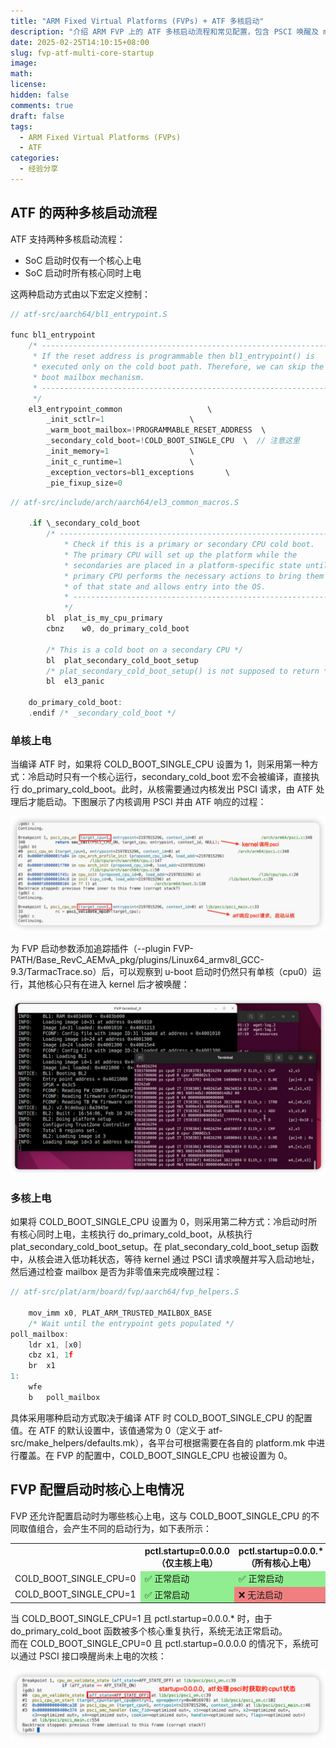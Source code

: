 ```yaml
---
title: "ARM Fixed Virtual Platforms (FVPs) + ATF 多核启动"
description: "介绍 ARM FVP 上的 ATF 多核启动流程和常见配置，包含 PSCI 唤醒及 mailbox 机制"
date: 2025-02-25T14:10:15+08:00
slug: fvp-atf-multi-core-startup
image:
math:
license:
hidden: false
comments: true
draft: false
tags:
  - ARM Fixed Virtual Platforms (FVPs)
  - ATF
categories:
  - 经验分享
---
```


## ATF 的两种多核启动流程

ATF 支持两种多核启动流程：

- SoC 启动时仅有一个核心上电
- SoC 启动时所有核心同时上电

这两种启动方式由以下宏定义控制：

```c
// atf-src/aarch64/bl1_entrypoint.S

func bl1_entrypoint
	/* ---------------------------------------------------------------------
	 * If the reset address is programmable then bl1_entrypoint() is
	 * executed only on the cold boot path. Therefore, we can skip the warm
	 * boot mailbox mechanism.
	 * ---------------------------------------------------------------------
	 */
	el3_entrypoint_common					\
		_init_sctlr=1					\
		_warm_boot_mailbox=!PROGRAMMABLE_RESET_ADDRESS	\
		_secondary_cold_boot=!COLD_BOOT_SINGLE_CPU	\  // 注意这里
		_init_memory=1					\
		_init_c_runtime=1				\
		_exception_vectors=bl1_exceptions		\
		_pie_fixup_size=0
```

```c
// atf-src/include/arch/aarch64/el3_common_macros.S

	.if \_secondary_cold_boot
		/* -------------------------------------------------------------
			* Check if this is a primary or secondary CPU cold boot.
			* The primary CPU will set up the platform while the
			* secondaries are placed in a platform-specific state until the
			* primary CPU performs the necessary actions to bring them out
			* of that state and allows entry into the OS.
			* -------------------------------------------------------------
			*/
		bl	plat_is_my_cpu_primary
		cbnz	w0, do_primary_cold_boot

		/* This is a cold boot on a secondary CPU */
		bl	plat_secondary_cold_boot_setup
		/* plat_secondary_cold_boot_setup() is not supposed to return */
		bl	el3_panic

	do_primary_cold_boot:
	.endif /* _secondary_cold_boot */
```

### 单核上电

当编译 ATF 时，如果将 COLD_BOOT_SINGLE_CPU 设置为 1，则采用第一种方式：冷启动时只有一个核心运行，secondary_cold_boot 宏不会被编译，直接执行 do_primary_cold_boot。此时，从核需要通过内核发出 PSCI 请求，由 ATF 处理后才能启动。下图展示了内核调用 PSCI 并由 ATF 响应的过程：

![kernel-call-psci](post/fvp-atf-multi-core-startup/imgs/kernel-call-psci.png)

为 FVP 启动参数添加追踪插件（--plugin FVP-PATH/Base_RevC_AEMvA_pkg/plugins/Linux64_armv8l_GCC-9.3/TarmacTrace.so）后，可以观察到 u-boot 启动时仍然只有单核（cpu0）运行，其他核心只有在进入 kernel 后才被唤醒：

![fvp-tarmactrace](post/fvp-atf-multi-core-startup/imgs/fvp-tarmactrace.png)

### 多核上电

如果将 COLD_BOOT_SINGLE_CPU 设置为 0，则采用第二种方式：冷启动时所有核心同时上电，主核执行 do_primary_cold_boot，从核执行 plat_secondary_cold_boot_setup。在 plat_secondary_cold_boot_setup 函数中，从核会进入低功耗状态，等待 kernel 通过 PSCI 请求唤醒并写入启动地址，然后通过检查 mailbox 是否为非零值来完成唤醒过程：

```c
// atf-src/plat/arm/board/fvp/aarch64/fvp_helpers.S

	mov_imm	x0, PLAT_ARM_TRUSTED_MAILBOX_BASE
	/* Wait until the entrypoint gets populated */
poll_mailbox:
	ldr	x1, [x0]
	cbz	x1, 1f
	br	x1
1:
	wfe
	b	poll_mailbox
```

具体采用哪种启动方式取决于编译 ATF 时 COLD_BOOT_SINGLE_CPU 的配置值。在 ATF 的默认设置中，该值通常为 0（定义于 atf-src/make_helpers/defaults.mk），各平台可根据需要在各自的 platform.mk 中进行覆盖。在 FVP 的配置中，COLD_BOOT_SINGLE_CPU 也被设置为 0。

## FVP 配置启动时核心上电情况

FVP 还允许配置启动时为哪些核心上电，这与 COLD_BOOT_SINGLE_CPU 的不同取值组合，会产生不同的启动行为，如下表所示：

<table>
  <tr>
	<th></th>
	<th>pctl.startup=0.0.0.0（仅主核上电）</th>
	<th>pctl.startup=0.0.0.*（所有核心上电）</th>
  </tr>
  <tr>
	<td>COLD_BOOT_SINGLE_CPU=0</td>
	<td style="background-color: lightgreen;">✅ 正常启动</td>
	<td style="background-color: lightgreen;">✅ 正常启动</td>
  </tr>
  <tr>
	<td>COLD_BOOT_SINGLE_CPU=1</td>
	<td style="background-color: lightgreen;">✅ 正常启动</td>
	<td style="background-color: lightcoral;">❌ 无法启动</td>
  </tr>
</table>

当 COLD_BOOT_SINGLE_CPU=1 且 pctl.startup=0.0.0.\* 时，由于 do_primary_cold_boot 函数被多个核心重复执行，系统无法正常启动。  
而在 COLD_BOOT_SINGLE_CPU=0 且 pctl.startup=0.0.0.0 的情况下，系统可以通过 PSCI 接口唤醒尚未上电的次核：

![atf-reset-cpu1](post/fvp-atf-multi-core-startup/imgs/atf-reset-cpu1.png)
